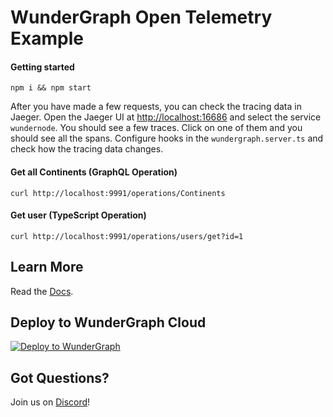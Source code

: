 # WunderGraph Open Telemetry Example

#### Getting started

```shell
npm i && npm start
```

After you have made a few requests, you can check the tracing data in Jaeger. Open the Jaeger UI at [http://localhost:16686](http://localhost:16686) and select the service `wundernode`. You should see a few traces. Click on one of them and you should see all the spans.
Configure hooks in the `wundergraph.server.ts` and check how the tracing data changes.

#### Get all Continents (GraphQL Operation)

```shell
curl http://localhost:9991/operations/Continents
```

#### Get user (TypeScript Operation)

```shell
curl http://localhost:9991/operations/users/get?id=1
```

## Learn More

Read the [Docs](https://wundergraph.com/docs).

## Deploy to WunderGraph Cloud

[![Deploy to WunderGraph](https://wundergraph.com/button)](https://cloud.wundergraph.com/new/clone?templateName=open-telemetry)

## Got Questions?

Join us on [Discord](https://wundergraph.com/discord)!
